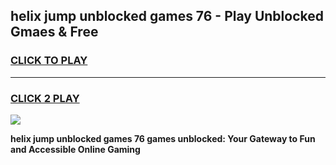 
## helix jump unblocked games 76 - Play Unblocked Gmaes & Free
<h3>
<a href="https://news.freeplayer.one?title=helix_jump_unblocked_games_76&ref=16F">CLICK TO PLAY</a></h3>
<hr>

<h3>
<a href="https://news.freeplayer.one?title=helix_jump_unblocked_games_76&ref=16F">CLICK 2 PLAY</a>
  
</h3>

<a href="https://news.freeplayer.one?title=helix_jump_unblocked_games_76&ref=16F/"><img src="https://clearcache.store/games.png"></a>


**helix jump unblocked games 76 games unblocked: Your Gateway to Fun and Accessible Online Gaming**
